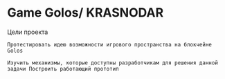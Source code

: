 <h1>Game Golos/ KRASNODAR</h1>
<p>
    Цели проекта

    Протестировать идею возможности игрового пространства на блокчейне Golos 

    Изучить механизмы, которые доступны разработчикам для решения данной задачи Построить работающий прототип
</p>